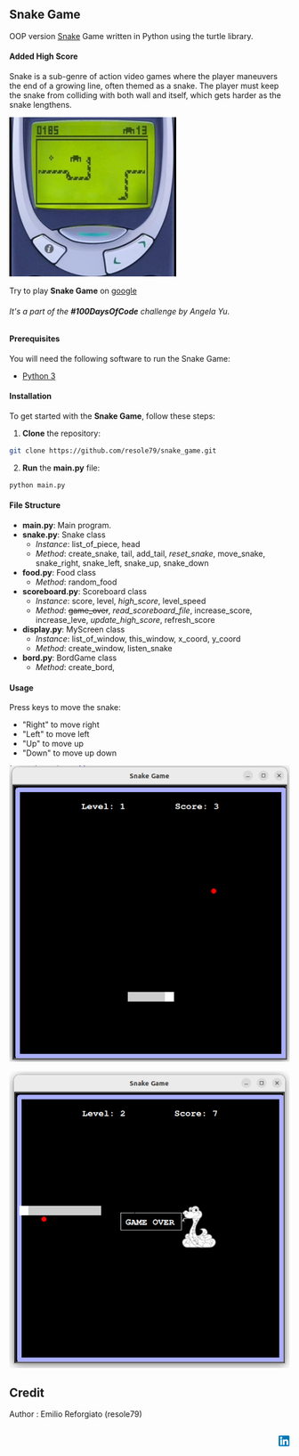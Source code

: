 ## Snake Game

OOP version [Snake](https://en.wikipedia.org/wiki/Snake_(video_game_genre)) Game written in Python using the turtle library.        

#### Added **High Score**       
       
Snake is a sub-genre of action video games where the player maneuvers the end of a growing line, often themed as a snake. The player must keep the snake from colliding with both wall and itself, which gets harder as the snake lengthens.       

![nokia snake game](./image/nokia-snake-game.jpg)



Try to play **Snake Game** on [google](https://g.co/kgs/sMDddp)


###### It's a part of the **#100DaysOfCode** challenge by *Angela Yu*. ######    


#### Prerequisites
You will need the following software to run the Snake Game:
 - [Python 3](https://www.python.org/downloads/)

#### Installation
To get started with the **Snake Game**, follow these steps:

1. **Clone** the repository:

```sh
git clone https://github.com/resole79/snake_game.git
```

2. **Run** the **main.py** file:

```sh
python main.py
```

#### File Structure   
 - **main.py**: Main program.
 - **snake.py**: Snake class
	- *Instance*: list_of_piece, head
	- *Method*: create_snake, tail, add_tail, *reset_snake*, move_snake, snake_right, snake_left, snake_up, snake_down
 - **food.py**: Food class
	- *Method*: random_food
 - **scoreboard.py**: Scoreboard class
	- *Instance*: score, level, *high_score*, level_speed
	- *Method*: ~~game_over~~, *read_scoreboard_file*, increase_score, increase_leve, *update_high_score*, refresh_score
 - **display.py**: MyScreen class
	- *Instance*: list_of_window, this_window, x_coord, y_coord
	- *Method*: create_window, listen_snake
 - **bord.py**: BordGame class
	- *Method*: create_bord,

#### **Usage**

Press keys to move the snake:
 - "Right" to move right
 - "Left" to move left
 - "Up" to move up
 - "Down" to move up down       
 

![Snake Game](./image/snake_game_0.png)       

![Snake Game](./image/snake_game_1.png)


## **Credit**

Author : Emilio Reforgiato (resole79)

##
<p align="right"><a href="https://www.linkedin.com/in/emilio-reforgiato/" target=”_blank” ><img src="./image/in_logo.png" /></a></p>


